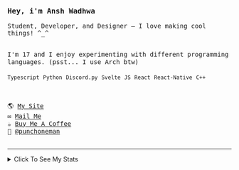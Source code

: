 <samp href="https://anshwadhwa.vercel.app">
    <h3>Hey, i'm Ansh Wadhwa</h3>
    <p>Student, Developer, and Designer — I love making cool things! ^_^</p>
    <br />
    I'm 17 and I enjoy experimenting with different programming languages. (psst... I use Arch btw)
    <br />
    <br />
    <code>Typescript</code> <code>Python</code> <code>Discord.py</code> <code>Svelte</code> <code>JS</code> <code>React</code> <code>React-Native</code> <code>C++</code>
    <br />
    <br />
    <h2></h2>
    🌎 <a href="https://punchoneman.xyz" target="_blank">My Site</a>
    <br/>
    ✉️ <a href="mailto:work.awadhwa@gmail.com" target="_blank">Mail Me</a>
    <br/>
    ☕️ <a href="https://buymeacoffee/anshwadhwa8" target="_blank">Buy Me A Coffee</a>
    <br/>
    👤 <a href="https://discord.com/users/600278222428438559" target="_blank">@punchoneman</a>
</samp>


<br />
<br />
<hr />
<details>
<summary> Click To See My Stats </summary>
<br />
<br />

<!--START_SECTION:waka-->
![Code Time](http://img.shields.io/badge/Code%20Time-492%20hrs%209%20mins-blue)

![Profile Views](http://img.shields.io/badge/Profile%20Views-2-blue)

![Lines of code](https://img.shields.io/badge/From%20Hello%20World%20I%27ve%20Written-525.6%20thousand%20lines%20of%20code-blue)

**🐱 My GitHub Data** 

> 📦 214.0 kB Used in GitHub's Storage 
 > 
> 🏆 131 Contributions in the Year 2025
 > 
> 🚫 Not Opted to Hire
 > 
> 📜 49 Public Repositories 
 > 
> 🔑 8 Private Repositories 
 > 
**I'm an Early 🐤** 

```text
🌞 Morning                157 commits         ████░░░░░░░░░░░░░░░░░░░░░   17.58 % 
🌆 Daytime                354 commits         ██████████░░░░░░░░░░░░░░░   39.64 % 
🌃 Evening                343 commits         ██████████░░░░░░░░░░░░░░░   38.41 % 
🌙 Night                  39 commits          █░░░░░░░░░░░░░░░░░░░░░░░░   04.37 % 
```
📅 **I'm Most Productive on Saturday** 

```text
Monday                   110 commits         ███░░░░░░░░░░░░░░░░░░░░░░   12.32 % 
Tuesday                  120 commits         ███░░░░░░░░░░░░░░░░░░░░░░   13.44 % 
Wednesday                136 commits         ████░░░░░░░░░░░░░░░░░░░░░   15.23 % 
Thursday                 104 commits         ███░░░░░░░░░░░░░░░░░░░░░░   11.65 % 
Friday                   155 commits         ████░░░░░░░░░░░░░░░░░░░░░   17.36 % 
Saturday                 173 commits         █████░░░░░░░░░░░░░░░░░░░░   19.37 % 
Sunday                   95 commits          ███░░░░░░░░░░░░░░░░░░░░░░   10.64 % 
```


📊 **This Week I Spent My Time On** 

```text
🕑︎ Time Zone: Asia/Kolkata

💬 Programming Languages: 
TypeScript               13 hrs 32 mins      ███████████████████████░░   91.85 % 
JSON                     56 mins             ██░░░░░░░░░░░░░░░░░░░░░░░   06.41 % 
CSS                      9 mins              ░░░░░░░░░░░░░░░░░░░░░░░░░   01.04 % 
JavaScript               6 mins              ░░░░░░░░░░░░░░░░░░░░░░░░░   00.70 % 

🔥 Editors: 
Zed                      14 hrs 45 mins      █████████████████████████   100.00 % 

🐱‍💻 Projects: 
lmp                      14 hrs 31 mins      █████████████████████████   98.49 % 
config                   9 mins              ░░░░░░░░░░░░░░░░░░░░░░░░░   01.04 % 
pomo                     4 mins              ░░░░░░░░░░░░░░░░░░░░░░░░░   00.48 % 

💻 Operating System: 
Linux                    14 hrs 45 mins      █████████████████████████   100.00 % 
```

**I Mostly Code in Python** 

```text
Python                   10 repos            ██████░░░░░░░░░░░░░░░░░░░   22.73 % 
JavaScript               7 repos             ████░░░░░░░░░░░░░░░░░░░░░   15.91 % 
CSS                      5 repos             ███░░░░░░░░░░░░░░░░░░░░░░   11.36 % 
Svelte                   5 repos             ███░░░░░░░░░░░░░░░░░░░░░░   11.36 % 
TypeScript               4 repos             ██░░░░░░░░░░░░░░░░░░░░░░░   09.09 % 
```



**Timeline**

![Lines of Code chart](https://raw.githubusercontent.com/simplystudios/simplystudios/main/assets/bar_graph.png)


 Last Updated on 16/06/2025 18:52:05 UTC
<!--END_SECTION:waka-->
</details>
